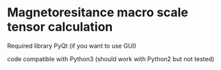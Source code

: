 # Magnetoresitance macro scale tensor calculation

Required library PyQt (if you want to use GUI)<br>

code compatible with Python3 (should work with Python2 but not tested)<br>
